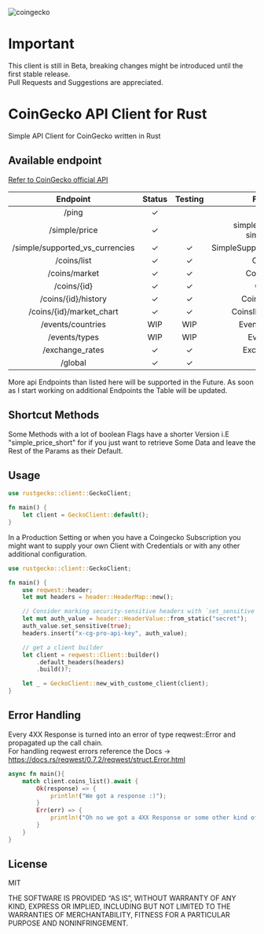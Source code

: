 ![coingecko](https://github.com/ffindelsberger/rustgecko/actions/workflows/rust.yml/badge.svg)
# Important

This client is still in Beta, breaking changes might be introduced until the first stable release.  
Pull Requests and Suggestions are appreciated. 

# CoinGecko API Client for Rust

Simple API Client for CoinGecko written in Rust

## Available endpoint

[Refer to CoinGecko official API](https://www.coingecko.com/api)

|            Endpoint             | Status  | Testing |             Function             |
|:-------------------------------:|:-------:|:-------:|:--------------------------------:|
|              /ping              | &check; |         |               ping               |
|          /simple/price          | &check; |         | simple_price_short, simple_price |
| /simple/supported_vs_currencies | &check; | &check; |   SimpleSupportedVSCurrencies    |
|           /coins/list           | &check; | &check; |            CoinsList             |
|          /coins/market          | &check; | &check; |           CoinsMarket            |
|           /coins/{id}           | &check; | &check; |             CoinsID              |
|       /coins/{id}/history       | &check; | &check; |          CoinsIDHistory          |
|    /coins/{id}/market_chart     | &check; | &check; |        CoinsIDMarketChart        |
|        /events/countries        |   WIP   |   WIP   |         EventsCountries          |
|          /events/types          |   WIP   |   WIP   |            EventsType            |
|         /exchange_rates         | &check; | &check; |           ExchangeRate           |
|             /global             | &check; | &check; |              Global              |

More api Endpoints than listed here will be supported in the Future. As soon as I start working on additional Endpoints
the Table will be updated.

## Shortcut Methods

Some Methods with a lot of boolean Flags have a shorter Version i.E "simple_price_short" for if you just want to
retrieve Some Data and leave the Rest of the Params as their Default.

## Usage

```rust
use rustgecko::client::GeckoClient;

fn main() {
    let client = GeckoClient::default();
}
```
 In a Production Setting or when you have a Coingecko Subscription you might want to supply your own Client with Credentials or with any other additional configuration.

```rust
use rustgecko::client::GeckoClient;

fn main() {
    use reqwest::header;
    let mut headers = header::HeaderMap::new();

    // Consider marking security-sensitive headers with `set_sensitive`.
    let mut auth_value = header::HeaderValue::from_static("secret");
    auth_value.set_sensitive(true);
    headers.insert("x-cg-pro-api-key", auth_value);

    // get a client builder
    let client = reqwest::Client::builder()
        .default_headers(headers)
        .build()?;

    let _ = GeckoClient::new_with_custome_client(client);
}
```

## Error Handling
Every 4XX Response is turned into an error of type reqwest::Error and propagated up the call chain.  
For handling reqwest errors reference the Docs -> https://docs.rs/reqwest/0.7.2/reqwest/struct.Error.html

```rust
async fn main(){
    match client.coins_list().await {
        Ok(response) => {
            println!("We got a response :)");
        }
        Err(err) => {
            println!("Oh no we got a 4XX Response or some other kind of reqwest error :(");
        }
    }
}

```

## License

MIT

THE SOFTWARE IS PROVIDED “AS IS”, WITHOUT WARRANTY OF ANY KIND, EXPRESS OR IMPLIED, INCLUDING BUT NOT LIMITED TO THE
WARRANTIES OF MERCHANTABILITY, FITNESS FOR A PARTICULAR PURPOSE AND NONINFRINGEMENT.
